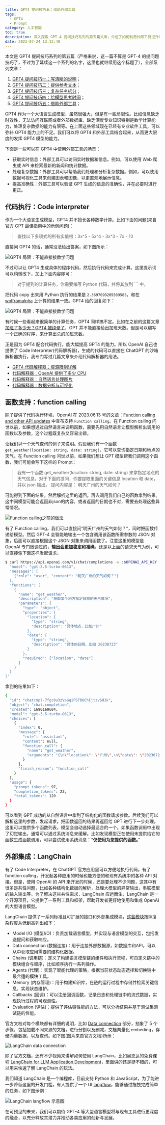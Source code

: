 ```yaml
---
title: GPT4 提问技巧五：借助外部工具
tags:
  - GPT4
  - Prompt
category: 人工智能
toc: true
description: 深入探索 GPT-4 提问技巧系列的第五篇文章，介绍了如何利用外部工具提升GPT4的能力,包括代码执行器可以运行GPT4生成的代码;函数调用可以直接调用语言描述的函数;LangChain提供了一系列工具和框架,实现与外部世界的数据和服务的连接。
date: 2023-07-24 13:12:48
---
```


本文是 GPT4 提问技巧系列的第五篇（严格来说，这一篇不算是 GPT-4 的提问题技巧了，不过为了延续这一个系列的名字，这里也就继续用这个标题了），全部系列文章：

1. [GPT4 提问技巧一：写清晰的说明](https://selfboot.cn/2023/06/10/gpt4_prompt_clear/)；
2. [GPT4 提问技巧二：提供参考文本](https://selfboot.cn/2023/06/12/gpt4_prompt_reference/)；
3. [GPT4 提问技巧三：复杂任务拆分](https://selfboot.cn/2023/06/15/gpt4_prompt_subtasks/)；
4. [GPT4 提问技巧四：给模型思考时间](https://selfboot.cn/2023/06/29/gpt4_prompt_think/)；
5. [GPT4 提问技巧五：借助外部工具](https://selfboot.cn/2023/07/24/gpt4_prompt_tools/)；

GPT4 作为一个大语言生成模型，虽然很强大，但是有一些局限性。比如信息缺乏时效性，无法访问互联网或者外部数据库，缺乏深度专业知识特别是数学计算能力，处理复杂数据的能力有限等。在上面这些领域现在已经有专业软件工具，可以弥补 GPT4 能力上的不足。我们可以将 GPT4 和外部工具结合起来，从而更大限度的发挥 GPT4 模型的能力。

下面是一些可以在 GPT4 中使用外部工具的场景：

- 获取实时信息：外部工具可以访问实时数据和信息。例如，可以使用 Web 爬虫或 API 来检索最新的新闻和统计数据。
- 处理复杂数据：外部工具可以帮助我们处理和分析复杂数据。例如，可以使用数据可视化工具来创建图表和图像，以更直观地展示信息。
- 提高准确性：外部工具可以验证 GPT 生成的信息的准确性，并在必要时进行更正。

<!--more-->

## 代码执行：Code interpreter

作为一个大语言生成模型，GPT4 并不擅长各种数学计算。比如下面的问题(来自官方 GPT 最佳指南中的[示例问题](https://platform.openai.com/docs/guides/gpt-best-practices/strategy-use-external-tools))：

> 查找以下多项式的所有实值根：3x^5 - 5x^4 - 3x^3 - 7x - 10

直接问 GPT4 的话，通常没法给出答案，如下图所示：

![GPT4 局限：不能直接接数学问题](https://slefboot-1251736664.cos.ap-beijing.myqcloud.com/20230707_gpt4_prompt_tool_cal_normal.png)

不过可以让 GPT4 生成具体的程序代码，然后执行代码来完成计算。这里提示词可以稍微改下，加上下面内容即可：

> 对于提到的计算任务，你需要编写 Python 代码，并将其放到 ``` 中。

把代码 copy 出来用 Python 执行的结果是 `2.3697093205509585`，和在 [wolframalpha](https://www.wolframalpha.com/input/?i=3x%5E5+-+5x%5E4+-+3x%5E3+-+7x+-+10) 上计算的结果一致。GPT4 给的回复如下：

![GPT4 局限：不能直接接数学问题](https://slefboot-1251736664.cos.ap-beijing.myqcloud.com/20230707_gpt4_prompt_tool_cal_code.png)

有时候一些看起来很简单的计算任务，GPT4 同样搞不定。比如在之前的这篇文章 [加班了多少天？GPT4 被绕晕了](https://selfboot.cn/2023/05/29/gpt4_cal_date/)，GPT 并不能直接给出加班天数。但是可以编写一个正确的程序，来计算出总的加班天数。

正是因为 GPT4 配合代码执行，能大幅提高 GPT4 的能力。所以 OpenAI 自己也提供了 Code Interpreter(代码解析器)，生成的代码可以直接在 ChatGPT 的沙箱解析器执行，我专门写过几篇文章来介绍代码解析器的用法。

- [GPT4 代码解释器：资源限制详解](https://selfboot.cn/2023/07/09/gpt4_code_interpreter_limit/)
- [代码解释器：OpenAI 提供了多少 CPU](https://selfboot.cn/2023/07/17/gpt4_code_interpreter_cpu/)
- [代码解释器：自然语言处理图片](https://selfboot.cn/2023/07/12/gpt4_code_interpreter_image/)
- [代码解释器：数据分析与可视化](https://selfboot.cn/2023/07/10/gpt4_code_interpreter_data/)

## 函数支持：function calling

除了提供了代码执行环境，OpenAI 在 2023.06.13 号的文章：[Function calling and other API updates](https://openai.com/blog/function-calling-and-other-api-updates) 中宣布支持 `Function calling`。在 Function calling 问世以前，如果想通过自然语言来调用函数，需要先用自然语言让模型解析出调用的函数以及参数，这个过程既复杂又容易出错。

让我们以一个天气查询的例子来说明。假设我们有一个函数 `get_weather(location: string, date: string)`，它可以查询指定日期和地点的天气。在 Function calling 问世以前，如果我们想让 GPT 模型帮我们调用这个函数，我们可能会写下这样的 Prompt：

> 我有一个函数 get_weather(location: string, date: string) 来拿指定地点的天气信息，对于下面的提问，你要提取里面的关键信息 location 和 date，并以 json 输出。
> 提问内容是： 明天广州的天气如何？

可能得到下面的结果，然后解析这里的返回，再去调用我们自己的函数拿到结果。这中间模型可能会返回非json的内容，或者返回的日期也不对，需要去处理这些异常情况。

![Function calling之前的做法](https://slefboot-1251736664.cos.ap-beijing.myqcloud.com/20230723_gpt4_prompt_tools_function_before.png)

有了 Function calling，我们可以直接问“明天广州的天气如何？”，同时把函数传递给模型。然后 GPT-4 会智能地输出一个包含调用该函数所需参数的 JSON 对象，后面可以直接根据这个 JSON 对象来调用函数了。注意这里的模型是 OpenAI 专门微调过的，**输出会更加稳定和准确**。还是以上面的请求天气为例，可以直接像下面这样发起请求。

```bash
$ curl https://api.openai.com/v1/chat/completions -u :$OPENAI_API_KEY -H 'Content-Type: application/json' -d '{
  "model": "gpt-3.5-turbo-0613",
  "messages": [
    {"role": "user", "content": "明天广州的天气如何？"}
  ],
  "functions": [
    {
      "name": "get_weather",
      "description": "获取某个地方指定日期的天气情况",
      "parameters": {
        "type": "object",
        "properties": {
          "location": {
            "type": "string",
            "description": "具体地点，比如广州"
          },
          "date": {
            "type": "string",
            "description": "具体的日期，比如 20230723"
          }
        },
        "required": ["location", "date"]
      }
    }
  ]
}'
```

拿到的结果如下：

```bash
{
  "id": "chatcmpl-7fgc0u3zVaGqiPSTDUChIjtzvSd1k",
  "object": "chat.completion",
  "created": 1690169604,
  "model": "gpt-3.5-turbo-0613",
  "choices": [
    {
      "index": 0,
      "message": {
        "role": "assistant",
        "content": null,
        "function_call": {
          "name": "get_weather",
          "arguments": "{\n\"location\": \"广州\",\n\"date\": \"20230721\"\n}"
        }
      },
      "finish_reason": "function_call"
    }
  ],
  "usage": {
    "prompt_tokens": 97,
    "completion_tokens": 23,
    "total_tokens": 120
  }
}
```

可以看到 GPT 成功的从自然语言中拿到了结构化的函数请求参数。后续我们可以解析这里的参数，发起请求，把函数返回的结果再返回给 GPT 进行下一步处理。这里可以提供多个函数列表，模型会自动选择最适合的一个。如果函数调用中出现了幻觉输出，通常可以通过系统消息来缓解。比如发现模型正在使用未提供给它的函数生成函数调用，可以尝试使用系统消息：“**仅使用为您提供的函数。**”

## 外部集成：LangChain

有了 Code Interpreter，在 ChatGPT 官方应用里可以方便地执行代码，有了 function calling，开发起各种应用的时候也能方便的和现有系统中的各种 API 对接。但是，使用 OpenAI 的 API 来开发的时候，还是要处理不少问题，这其中有很多是共性问题，比如各种结构化数据的解析，处理大模型的异常输出，串联模型的输入输出等。为了解决这些共性需求，LangChain 应运而生，LangChain 是一个开源项目，它提供了一系列工具和框架，帮助开发者更好地使用和集成 OpenAI 的大型语言模型。

LangChain 提供了一系列标准且可扩展的接口和外部集成模块，[这些模块](https://python.langchain.com/docs/modules/)按照复杂程度从低到高列出如下：

- Model I/O (模型I/O)：负责加载语言模型，并实现与语言模型的交互，包括发送提问和获取响应。
- Data connection (数据连接)：用于连接外部数据源，如数据库和API，可以从中获取应用需要的结构化数据。
- Chains (调用链)：定义了构建语言模型链的组件和执行流程，可自定义链中的模块组合与顺序，比如顺序执行一系列操作。
- Agents (代理)：实现了智能代理的策略，根据当前状态动态选择和切换链中最合适的模块工具。
- Memory (内存管理)：用于构建知识库，在链的运行过程中存储并检索关键信息，实现状态维护。
- Callbacks (回调)：可以注册回调函数，记录日志和处理链中的流式数据，实现执行过程的可观测性。
- Evaluation (评估)：提供了评估链性能的方法，可以分析结果并基于测试集测试链的性能。

官方文档对每个模块都有详细的说明，比如 [Data connection](https://python.langchain.com/docs/modules/data_connection/) 部分，抽象了 5 个步骤，包括加载不同来源的文档，进行分割以及删减，文档向量化 embeding，存储向量数据，以及查询。如下图(图片来自官方文档)所示：

![LangChain data connection](https://slefboot-1251736664.cos.ap-beijing.myqcloud.com/20230724_gpt4_prompt_tools_data.png)

除了官方文档，还有不少视频来讲解如何使用 LangChain，比如吴恩达的免费课程 [LangChain for LLM Application Development](https://learn.deeplearning.ai/langchain/lesson/1/introduction)，里面讲的还是挺不错的，可以用来快速了解 LangChain 的玩法。

我们知道 LangChain 是一个编程库，目前支持 Python 和 JavaScript，为了能进一步降低这里的开发门槛，有人提供了一个 UI [langflow](https://github.com/logspace-ai/langflow)，能够通过拖拽完成简单的任务，如下图示例：

![LangChain langflow 示意图](https://slefboot-1251736664.cos.ap-beijing.myqcloud.com/20230724_gpt4_prompt_tools_langflow.png)

在可预见的未来，我们可以期待 GPT-4 等大型语言模型将与现有工具进行更深度的融合，以充分释放其潜力并推动各类应用的创新与发展。